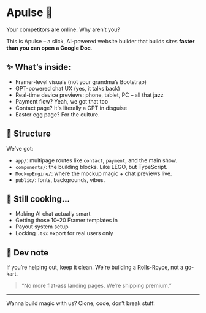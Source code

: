 # Apulse 🚀

Your competitors are online. Why aren’t you?

This is Apulse – a slick, AI-powered website builder that builds sites **faster than you can open a Google Doc**.

## ✨ What’s inside:
- Framer-level visuals (not your grandma’s Bootstrap)
- GPT-powered chat UX (yes, it talks back)
- Real-time device previews: phone, tablet, PC – all that jazz
- Payment flow? Yeah, we got that too
- Contact page? It's literally a GPT in disguise
- Easter egg page? For the culture.

## 📁 Structure

We’ve got:
- `app/`: multipage routes like `contact`, `payment`, and the main show.
- `components/`: the building blocks. Like LEGO, but TypeScript.
- `MockupEngine/`: where the mockup magic + chat previews live.
- `public/`: fonts, backgrounds, vibes.

## 🧪 Still cooking...
- Making AI chat actually smart
- Getting those 10–20 Framer templates in
- Payout system setup
- Locking `.tsx` export for real users only

## 🚧 Dev note
If you’re helping out, keep it clean. We're building a Rolls-Royce, not a go-kart.

> “No more flat-ass landing pages. We’re shipping premium.”

---

Wanna build magic with us? Clone, code, don’t break stuff.
